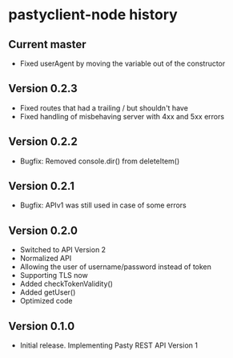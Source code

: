 pastyclient-node history
========================

Current master
--------------
  * Fixed userAgent by moving the variable out of the constructor

Version 0.2.3
-------------
  * Fixed routes that had a trailing / but shouldn't have
  * Fixed handling of misbehaving server with 4xx and 5xx errors

Version 0.2.2
-------------
  * Bugfix: Removed console.dir() from deleteItem()

Version 0.2.1
-------------
  * Bugfix: APIv1 was still used in case of some errors

Version 0.2.0
-------------
  * Switched to API Version 2
  * Normalized API
  * Allowing the user of username/password instead of token
  * Supporting TLS now
  * Added checkTokenValidity()
  * Added getUser()
  * Optimized code

Version 0.1.0
-------------
  * Initial release. Implementing Pasty REST API Version 1
